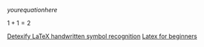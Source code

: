 $your equation here$ 

$1+1 = 2$ 

 [Detexify LaTeX handwritten symbol recognition](http://detexify.kirelabs.org/classify.html) 
 [Latex for beginners](http://www.docs.is.ed.ac.uk/skills/documents/3722/3722-2014.pdf)
